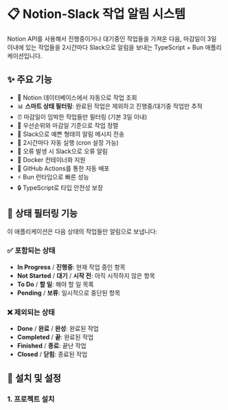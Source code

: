 # 📋 Notion-Slack 작업 알림 시스템

Notion API를 사용해서 진행중이거나 대기중인 작업들을 가져온 다음, 마감일이 3일 이내에 있는 작업들을 2시간마다 Slack으로 알림을 보내는 TypeScript + Bun 애플리케이션입니다.

## ✨ 주요 기능

- 🔗 Notion 데이터베이스에서 자동으로 작업 조회
- 📊 **스마트 상태 필터링**: 완료된 작업은 제외하고 진행중/대기중 작업만 추적
- ⏰ 마감일이 임박한 작업들만 필터링 (기본 3일 이내)
- 🎯 우선순위와 마감일 기준으로 작업 정렬
- 💬 Slack으로 예쁜 형태의 알림 메시지 전송
- 🔄 2시간마다 자동 실행 (cron 설정 가능)
- 🚨 오류 발생 시 Slack으로 오류 알림
- 🐳 Docker 컨테이너화 지원
- 🚀 GitHub Actions를 통한 자동 배포
- ⚡ Bun 런타임으로 빠른 성능
- 🔒 TypeScript로 타입 안전성 보장

## 🎯 상태 필터링 기능

이 애플리케이션은 다음 상태의 작업들만 알림으로 보냅니다:

### ✅ 포함되는 상태
- **In Progress** / **진행중**: 현재 작업 중인 항목
- **Not Started** / **대기** / **시작 전**: 아직 시작하지 않은 항목
- **To Do** / **할 일**: 해야 할 일 목록
- **Pending** / **보류**: 일시적으로 중단된 항목

### ❌ 제외되는 상태
- **Done** / **완료** / **완성**: 완료된 작업
- **Completed** / **끝**: 완료된 작업
- **Finished** / **종료**: 끝난 작업
- **Closed** / **닫힘**: 종료된 작업

## 🚀 설치 및 설정

### 1. 프로젝트 설치
